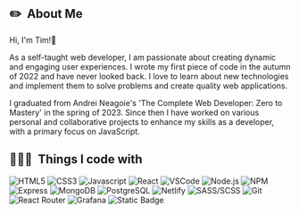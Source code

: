 <h2>✏️ &nbsp;About Me</h2>

Hi, I'm Tim!👋

As a self-taught web developer, I am passionate about creating dynamic and engaging user experiences. I wrote my first piece of code in the autumn of 2022 and have never looked back. I love to learn about new technologies and implement them to solve problems and create quality web applications.

I graduated from Andrei Neagoie's 'The Complete Web Developer: Zero to Mastery' in the spring of 2023. Since then I have worked on various personal and collaborative projects to enhance my skills as a developer, with a primary focus on JavaScript.

<h2>👩🏾‍💻 &nbsp;Things I code with</h2>
<p>
  <img alt="HTML5" src="https://img.shields.io/badge/-HTML5-E34F26?style=flat-square&logo=html5&logoColor=white" />
  <img alt="CSS3" src="https://img.shields.io/badge/-CSS3-1572B6?style=flat-square&logo=visual%20studio%20code&logoColor=white" />
  <img alt="Javascript" src="https://img.shields.io/badge/-JavaScript-F7DF1E?style=flat-square&logo=javascript&logoColor=black" />
  <img alt="React" src="https://img.shields.io/badge/-React-45b8d8?style=flat-square&logo=react&logoColor=white" />
  <img alt="VSCode" src="https://img.shields.io/badge/-Visual_Studio_Code-0078D4?style=flat-square&logo=visual%20studio%20code&logoColor=white" />
  <img alt="Node.js" src="https://img.shields.io/badge/Node.js-white?logo=Node.js&logoColor=#339933" />
  <img alt="NPM" src="https://img.shields.io/badge/NPM-%23CB3837?logo=npm&logoColor=white" />
  <img alt="Express" src="https://img.shields.io/badge/Express-grey?logo=Express&logoColor=blue" />
  <img alt="MongoDB" src="https://img.shields.io/badge/MongoDB-black?logo=MongoDB&logoColor=green" />
  <img alt="PostgreSQL" src="https://img.shields.io/badge/PostgreSQL-blue?logo=PostgreSQL&logoColor=white" />
  <img alt="Netlify" src="https://img.shields.io/badge/-Netlify-00C7B7?style=flat-square&logo=netlify&logoColor=white" />
  <img alt="SASS/SCSS" src="https://img.shields.io/badge/-SASS/SCSS-CC6699?style=flat-square&logo=sass&logoColor=white" />
  <img alt="Git" src="https://img.shields.io/badge/-Git-F05032?style=flat-square&logo=git&logoColor=white" />
  <img alt="React Router" src="https://img.shields.io/badge/-React_Router-CA4245?style=flat-square&logo=react-router&logoColor=white" />
  <img alt="Grafana" src="https://img.shields.io/badge/Grafana-%23F46800?logo=Grafana&logoColor=white" />
  <img alt="Static Badge" src="https://img.shields.io/badge/Render-%2346E3B7?logo=render&logoColor=white" />
</p>
